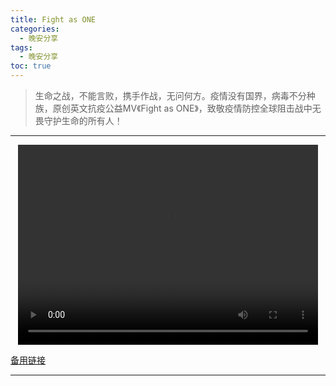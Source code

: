 ```yaml
---
title: Fight as ONE
categories:
  - 晚安分享
tags:
  - 晚安分享
toc: true 
---
```



>  生命之战，不能言败，携手作战，无问何方。疫情没有国界，病毒不分种族，原创英文抗疫公益MV《Fight as ONE》，致敬疫情防控全球阻击战中无畏守护生命的所有人！

---

<p style="text-align:center">
   <video width="480" height="320" controls>
       <source src="/video/34.mp4">
   </video>
</p>
 <p><a href="/video/34.mp4">备用链接</a></p>
 
---





